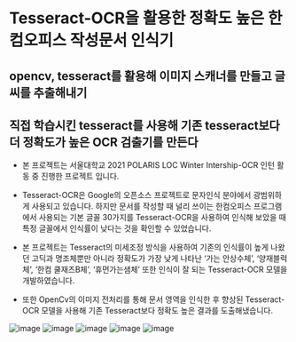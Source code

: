 # Tesseract-OCR을 활용한 정확도 높은 한컴오피스 작성문서 인식기

## opencv, tesseract를 활용해 이미지 스캐너를 만들고 글씨를 추출해내기
## 직접 학습시킨 tesseract를 사용해 기존 tesseract보다 더 정확도가 높은 OCR 검출기를 만든다

* 본 프로젝트는 서울대학교 2021 POLARIS LOC Winter Intership-OCR 인턴 활동 중 진행한 프로젝트 입니다.

* Tesseract-OCR은 Google의 오픈소스 프로젝트로 문자인식 분야에서 광범위하게 사용되고 있습니다. 
  하지만 문서를 작성할 때 널리 쓰이는 한컴오피스 프로그램에서 사용되는 기본 글꼴 30가지를 Tesseract-OCR을 사용하여 인식해 보았을 때
  특정 글꼴에서 인식률이 낮다는 것을 확인할 수 있었습니다. 

* 본 프로젝트는 Tesseract의 미세조정 방식을 사용하여 기존의 인식률이 높게 나왔던 고딕과 명조체뿐만 아니라 정확도가 가장 낮게 나타난 
 ‘가는 안상수체’, ‘양재블럭체’, ‘한컴 쿨재즈B체’, ‘휴먼가는샘체’ 또한 인식이 잘 되는 Tesseract-OCR 모델을 개발하였습니다.
 
* 또한 OpenCv의 이미지 전처리를 통해 문서 영역을 인식한 후 향상된 Tesseract-OCR 모델을 사용해 기존 Tesseract보다 정확도 높은 결과를 도출해냈습니다.
 

![image](https://user-images.githubusercontent.com/80324369/166236425-208a2878-e09c-4c06-abd5-28452aca089b.png)
![image](https://user-images.githubusercontent.com/80324369/166236502-bc9f1ea9-805e-45a5-b1d0-a67efbb28015.png)
![image](https://user-images.githubusercontent.com/80324369/166236534-fe6746c1-b01b-48dd-ae1a-6a8ecef5285a.png)
![image](https://user-images.githubusercontent.com/80324369/166236715-3a38c8ce-1d56-4b8c-91d0-325715290ffe.png)
![image](https://user-images.githubusercontent.com/80324369/166236784-1aecdb86-e0b9-46b3-9e79-1c68da8e74a2.png)


